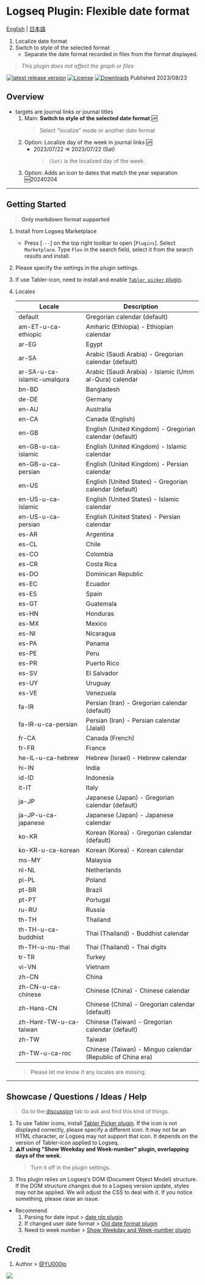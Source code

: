 # Logseq Plugin: Flexible date format

[English](https://github.com/YU000jp/logseq-plugin-flex-date-format) | [日本語](https://github.com/YU000jp/logseq-plugin-flex-date-format/blob/main/readme.ja.md)

1. Localize date format
1. Switch to style of the selected format
   - Separate the date format recorded in files from the format displayed.
> *This plugin does not affect the graph or files*

[![latest release version](https://img.shields.io/github/v/release/YU000jp/logseq-plugin-flex-date-format)](https://github.com/YU000jp/logseq-plugin-flex-date-format/releases)
[![License](https://img.shields.io/github/license/YU000jp/logseq-plugin-flex-date-format?color=blue)](https://github.com/YU000jp/logseq-plugin-flex-date-format/LICENSE)
[![Downloads](https://img.shields.io/github/downloads/YU000jp/logseq-plugin-flex-date-format/total.svg)](https://github.com/YU000jp/logseq-plugin-flex-date-format/releases)
 Published 2023/08/23

## Overview
- targets are journal links or journal titles
  1. Main: **Switch to style of the selected date format** 🆙
     > Select "localize" mode or another date format
  1. Option: Localize day of the week in journal links 🆙
     - 2023/07/22 => 2023/07/22 (Sat)
       > `(Sat)` is the localized day of the week.
   1. Option: Adds an icon to dates that match the year separation 🆕20240204

---

## Getting Started

> **Only markdown format supported**

1. Install from Logseq Marketplace
   - Press [`---`] on the top right toolbar to open [`Plugins`]. Select `Marketplace`. Type `Flex` in the search field, select it from the search results and install.

1. Please specify the settings in the plugin settings.
1. If use Tabler-icon, need to install and enable [`Tabler picker` plugin](https://github.com/yoyurec/logseq-tabler-picker).

1. Locales

   | Locale                | Description                                          |
   |-----------------------|------------------------------------------------------|
   | default               | Gregorian calendar (default)                        |
   | am-ET-u-ca-ethiopic   | Amharic (Ethiopia) - Ethiopian calendar             |
   | ar-EG                 | Egypt                                                |
   | ar-SA                 | Arabic (Saudi Arabia) - Gregorian calendar (default) |
   | ar-SA-u-ca-islamic-umalqura | Arabic (Saudi Arabia) - Islamic (Umm al-Qura) calendar |
   | bn-BD                 | Bangladesh                                           |
   | de-DE                 | Germany                                              |
   | en-AU                 | Australia                                            |
   | en-CA                 | Canada (English)                                     |
   | en-GB                 | English (United Kingdom) - Gregorian calendar (default) |
   | en-GB-u-ca-islamic   | English (United Kingdom) - Islamic calendar          |
   | en-GB-u-ca-persian   | English (United Kingdom) - Persian calendar          |
   | en-US                 | English (United States) - Gregorian calendar (default) |
   | en-US-u-ca-islamic   | English (United States) - Islamic calendar           |
   | en-US-u-ca-persian   | English (United States) - Persian calendar           |
   | es-AR                 | Argentina                                            |
   | es-CL                 | Chile                                                |
   | es-CO                 | Colombia                                             |
   | es-CR                 | Costa Rica                                           |
   | es-DO                 | Dominican Republic                                   |
   | es-EC                 | Ecuador                                              |
   | es-ES                 | Spain                                                |
   | es-GT                 | Guatemala                                            |
   | es-HN                 | Honduras                                             |
   | es-MX                 | Mexico                                               |
   | es-NI                 | Nicaragua                                            |
   | es-PA                 | Panama                                               |
   | es-PE                 | Peru                                                 |
   | es-PR                 | Puerto Rico                                          |
   | es-SV                 | El Salvador                                          |
   | es-UY                 | Uruguay                                              |
   | es-VE                 | Venezuela                                            |
   | fa-IR                 | Persian (Iran) - Gregorian calendar (default)        |
   | fa-IR-u-ca-persian   | Persian (Iran) - Persian calendar (Jalali)           |
   | fr-CA                 | Canada (French)                                      |
   | fr-FR                 | France                                               |
   | he-IL-u-ca-hebrew    | Hebrew (Israel) - Hebrew calendar                     |
   | hi-IN                 | India                                                |
   | id-ID                 | Indonesia                                            |
   | it-IT                 | Italy                                                |
   | ja-JP                 | Japanese (Japan) - Gregorian calendar (default)      |
   | ja-JP-u-ca-japanese   | Japanese (Japan) - Japanese calendar                  |
   | ko-KR                 | Korean (Korea) - Gregorian calendar (default)        |
   | ko-KR-u-ca-korean     | Korean (Korea) - Korean calendar                      |
   | ms-MY                 | Malaysia                                             |
   | nl-NL                 | Netherlands                                          |
   | pl-PL                 | Poland                                               |
   | pt-BR                 | Brazil                                               |
   | pt-PT                 | Portugal                                             |
   | ru-RU                 | Russia                                               |
   | th-TH                 | Thailand                                             |
   | th-TH-u-ca-buddhist  | Thai (Thailand) - Buddhist calendar                   |
   | th-TH-u-nu-thai      | Thai (Thailand) - Thai digits                         |
   | tr-TR                 | Turkey                                               |
   | vi-VN                 | Vietnam                                              |
   | zh-CN                 | China                                                |
   | zh-CN-u-ca-chinese   | Chinese (China) - Chinese calendar                    |
   | zh-Hans-CN           | Chinese (China) - Gregorian calendar (default)       |
   | zh-Hant-TW-u-ca-taiwan| Chinese (Taiwan) - Gregorian calendar (default)      |
   | zh-TW                 | Taiwan                                               |
   | zh-TW-u-ca-roc       | Chinese (Taiwan) - Minguo calendar (Republic of China era) |

   > Please let me know if any locales are missing.

---

## Showcase / Questions / Ideas / Help

> Go to the [discussion](https://github.com/YU000jp/logseq-plugin-flex-date-format/discussions) tab to ask and find this kind of things.

1. To use Tabler icons, install [Tabler Picker plugin](https://github.com/yoyurec/logseq-tabler-picker). If the icon is not displayed correctly, please specify a different icon. It may not be an HTML character, or Logseq may not support that icon. It depends on the version of Tabler-icon applied to Logseq.
1. **⚠️If using "Show Weekday and Week-number" plugin, overlapping days of the week.**
   > Turn it off in the plugin settings.
1. This plugin relies on Logseq's DOM (Document Object Model) structure. If the DOM structure changes due to a Logseq version update, styles may not be applied. We will adjust the CSS to deal with it. If you notice something, please raise an issue.

- Recommend
  1. Parsing for date input > [date nlp plugin](https://github.com/hkgnp/logseq-datenlp-plugin)
  1. If changed user date format > [Old date format plugin](https://github.com/YU000jp/logseq-plugin-legacy-date-format)
  1. Need to week number > [Show Weekday and Week-number plugin](https://github.com/YU000jp/logseq-plugin-show-weekday-and-week-number/)

## Credit

1. Author > [@YU000jp](https://github.com/YU000jp)

<a href="https://www.buymeacoffee.com/yu000japan"><img src="https://img.buymeacoffee.com/button-api/?text=Buy me a pizza&emoji=🍕&slug=yu000japan&button_colour=FFDD00&font_colour=000000&font_family=Poppins&outline_colour=000000&coffee_colour=ffffff" /></a>
